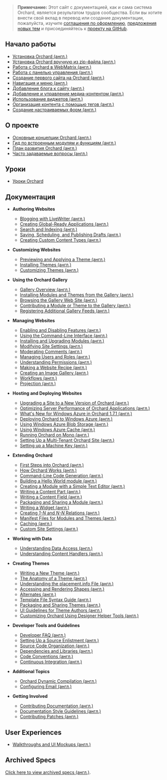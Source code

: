 > **Примечание:** Этот сайт с документацией, как и сама система Orchard, является результатом трудов сообщества.
Если вы хотите внести свой вклад в перевод или создание документации, пожалуйста, изучите
[соглашения по оформлению](Documentation/Соглашения-по-оформлению), [предложения новых тем](Documentation/Suggestions-for-New-Topics) и присоединяйтесь к [проекту на GitHub](https://github.com/KindlySoul/OrchardDoc).

## Начало работы ##
* [Установка Orchard (англ.)](Documentation/Installing-Orchard)
* [Установка Orchard вручную из zip-файла (англ.)](Documentation/Manually-installing-Orchard-zip-file)
* [Работа с Orchard в WebMatrix (англ.)](Documentation/Working-with-Orchard-in-WebMatrix)
* [Работа с панелью управления (англ.)](Documentation/Getting-around-the-dashboard)
* [Создание первого сайта на Orchard (англ.)](Documentation/Getting-Started)
* [Навигация и меню (англ.)](Documentation/Navigation-and-menus)
* [Добавление блога к сайту (англ.)](Documentation/Adding-a-blog-to-your-site)
* [Добавление и управление медиа-контентом (англ.)](Documentation/Adding-and-managing-media-content)
* [Использование виджетов (англ.)](Documentation/Managing-widgets)
* [Организация контента с помощью тегов (англ.)](Documentation/Organizing-content-with-tags)
* [Создание настраиваемых форм (англ.)](Documentation/Creating-Custom-Forms "Use Custom Form to create subscribe and contact us pages in Orchard")

## О проекте ##
* [Основные концепции Orchard (англ.)](Documentation/Basic-Orchard-Concepts)
* [Гид по встроенным модулям и функциям (англ.)](Documentation/Builtin-features)
* [План развития Orchard (англ.)](Documentation/feature-roadmap)
* [Часто задаваемые вопросы (англ.)](Documentation/frequently-asked-questions)

## Уроки ##

* [Уроки Orchard](http://orchardproject.ru/tutorial)

## Документация ##

* **Authoring Websites**
    * [Blogging with LiveWriter (англ.)](Documentation/Blogging-with-LiveWriter)
    * [Creating Global-Ready Applications (англ.)](Documentation/Creating-global-ready-applications)
    * [Search and Indexing (англ.)](Documentation/Search-and-indexing)
    * [Saving, Scheduling, and Publishing Drafts (англ.)](Documentation/Saving-scheduling-and-publishing-drafts)
    * [Creating Custom Content Types (англ.)](Documentation/Creating-custom-content-types)


* **Customizing Websites**
    * [Previewing and Applying a Theme (англ.)](Documentation/Previewing-and-applying-a-theme)
    * [Installing Themes (англ.)](Documentation/Installing-themes)
    * [Customizing Themes (англ.)](Documentation/Customizing-the-default-theme)


* **Using the Orchard Gallery**
    * [Gallery Overview (англ.)](Documentation/Gallery-overview)
    * [Installing Modules and Themes from the Gallery (англ.)](Documentation/Installing-modules-and-themes-from-the-gallery)
    * [Browsing the Gallery Web Site (англ.)](Documentation/Browsing-the-gallery-web-site)
    * [Contributing a Module or Theme to the Gallery (англ.)](Documentation/Contributing-a-module-or-theme-to-the-gallery)
    * [Registering Additional Gallery Feeds (англ.)](Documentation/Module-gallery-feeds)


* **Managing Websites**
    * [Enabling and Disabling Features (англ.)](Documentation/Enabling-and-disabling-features)
    * [Using the Command-Line Interface (англ.)](Documentation/Using-the-command-line-interface)
    * [Installing and Upgrading Modules (англ.)](Documentation/Installing-and-upgrading-modules)
    * [Modifying Site Settings (англ.)](Documentation/Modifying-site-settings)
    * [Moderating Comments (англ.)](Documentation/Moderating-comments)
    * [Managing Users and Roles (англ.)](Documentation/Managing-users-and-roles)
    * [Understanding Permissions (англ.)](Documentation/Understanding-permissions)
    * [Making a Website Recipe (англ.)](Documentation/Making-a-Web-Site-Recipe)
    * [Creating an Image Gallery (англ.)](Documentation/Creating-an-image-gallery)
    * [Workflows (англ.)](Documentation/Workflows)
    * [Projection (англ.)](Documentation/Projection)


* **Hosting and Deploying Websites**
    * [Upgrading a Site to a New Version of Orchard (англ.)](Documentation/Upgrading-a-site-to-a-new-version-of-Orchard)
    * [Optimizing Server Performance of Orchard Applications (англ.)](Documentation/Optimizing-Performance-of-Orchard-with-Shared-Hosting)
    * [What's New for Windows Azure in Orchard 1.7.1 (англ.)](Documentation/Whats-new-for-Windows-Azure-in-Orchard-1-7-1)
    * [Deploying Orchard to Windows Azure (англ.)](Documentation/Deploying-Orchard-to-Windows-Azure)
	* [Using Windows Azure Blob Storage (англ.)](Documentation/Using-Windows-Azure-Blob-Storage)
	* [Using Windows Azure Cache (англ.)](Documentation/Using-Windows-Azure-Cache)
    * [Running Orchard on Mono (англ.)](Documentation/Running-Orchard-on-Mono)
    * [Setting Up a Multi-Tenant Orchard Site (англ.)](Documentation/Setting-up-a-multi-tenant-orchard-site)
    * [Setting up a Machine Key (англ.)](Documentation/Setting-up-a-machine-key)


* **Extending Orchard**
    * [First Steps into Orchard (англ.)](Documentation/First-steps-into-Orchard)
    * [How Orchard Works (англ.)](Documentation/How-Orchard-works)
    * [Command-Line Code Generation (англ.)](Documentation/Command-line-scaffolding)
    * [Building a Hello World module (англ.)](Documentation/Building-a-hello-world-module)
    * [Creating a Module with a Simple Text Editor (англ.)](Documentation/Creating-a-module-with-a-simple-text-editor)
    * [Writing a Content Part (англ.)](Documentation/Writing-a-content-part)
    * [Writing a Content Field (англ.)](Documentation/Creating-a-custom-field-type)
    * [Packaging and Sharing a Module (англ.)](Documentation/Packaging-and-sharing-a-module)
    * [Writing a Widget (англ.)](Documentation/Writing-a-widget)
    * [Creating _1-N_ and _N-N_ Relations (англ.)](Documentation/Creating-1-n-and-n-n-relations)
    * [Manifest Files for Modules and Themes (англ.)](Documentation/manifest-files)
    * [Caching (англ.)](Documentation/Caching)
    * [Custom Site Settings (англ.)](Documentation/Adding-custom-settings)


* **Working with Data**
    * [Understanding Data Access (англ.)](Documentation/Understanding-data-access)
    * [Understanding Content Handlers (англ.)](Documentation/Understanding-content-handlers)
<!-- ** [Understanding Content Drivers (англ.)](Documentation/Understanding-content-drivers) (TBD) -->

* **Creating Themes**
    * [Writing a New Theme (англ.)](Documentation/Writing-a-new-theme)
    * [The Anatomy of a Theme (англ.)](Documentation/Anatomy-of-a-theme)
    * [Understanding the placement.info File (англ.)](Documentation/Understanding-placement-info)
    * [Accessing and Rendering Shapes (англ.)](Documentation/Accessing-and-rendering-shapes)
    * [Alternates (англ.)](Documentation/Alternates)
    * [Template File Syntax Guide (англ.)](Documentation/Template-file-syntax-guide)
    * [Packaging and Sharing Themes (англ.)](Documentation/Packaging-and-sharing-themes)
    * [UI Guidelines for Theme Authors (англ.)](Documentation/UI-guidelines-for-theme-authors)
    * [Customizing Orchard Using Designer Helper Tools (англ.)](Documentation/Customizing-Orchard-using-Designer-Helper-Tools)


* **Developer Tools and Guidelines**
    * [Developer FAQ (англ.)](Documentation/Developer-FAQ)
    * [Setting Up a Source Enlistment (англ.)](Documentation/Setting-up-a-source-enlistment)
    * [Source Code Organization (англ.)](Documentation/Source-code-organization)
    * [Dependencies and Libraries (англ.)](Documentation/Orchard-dependencies-and-libraries)
    * [Code Conventions (англ.)](Documentation/Code-conventions)
    * [Continuous Integration (англ.)](Documentation/Continuous-integration)


* **Additional Topics**
    * [Orchard Dynamic Compilation (англ.)](Documentation/Orchard-module-loader-and-dynamic-compilation)
    * [Configuring Email (англ.)](Documentation/Configuring-Email)


* **Getting Involved**
    * [Contributing Documentation (англ.)](Documentation/Contributing-documentation)
    * [Documentation Style Guidelines (англ.)](Documentation/Documentation-style-guidelines)
    * [Contributing Patches (англ.)](Documentation/Contributing-patches)

## User Experiences ##
* [Walkthroughs and UI Mockups (англ.)](Documentation/walkthroughs)

## Archived Specs ##

[Click here to view archived specs (англ.)](Documentation/archived-specs).
